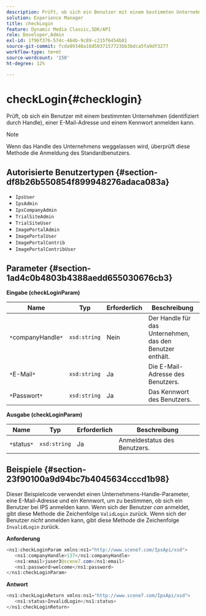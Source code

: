 ```yaml
---
description: Prüft, ob sich ein Benutzer mit einem bestimmten Unternehmen (identifiziert durch Handle), einer E-Mail-Adresse und einem Kennwort anmelden kann.
solution: Experience Manager
title: checkLogin
feature: Dynamic Media Classic,SDK/API
role: Developer,Admin
exl-id: 1f96f376-574c-464b-9c89-c215f6454b81
source-git-commit: fcda99340a18d5037157723bb3bdca5fa9df3277
workflow-type: tm+mt
source-wordcount: '150'
ht-degree: 12%

---
```


# checkLogin{#checklogin}

Prüft, ob sich ein Benutzer mit einem bestimmten Unternehmen (identifiziert durch Handle), einer E-Mail-Adresse und einem Kennwort anmelden kann.

>[!NOTE]
>
>Wenn das Handle des Unternehmens weggelassen wird, überprüft diese Methode die Anmeldung des Standardbenutzers.

## Autorisierte Benutzertypen {#section-df8b26b550854f899948276adaca083a}

* `IpsUser`
* `IpsAdmin`
* `IpsCompanyAdmin`
* `TrialSiteAdmin`
* `TrialSiteUser`
* `ImagePortalAdmin`
* `ImagePortalUser`
* `ImagePortalContrib`
* `ImagePortalContribUser`

## Parameter {#section-1ad4c0b4803b4388aedd655030676cb3}

**Eingabe (checkLoginParam)**

| Name | Typ | Erforderlich | Beschreibung |
|---|---|---|---|
| `*`companyHandle`*` | `xsd:string` | Nein | Der Handle für das Unternehmen, das den Benutzer enthält. |
| `*`E-Mail`*` | `xsd:string` | Ja | Die E-Mail-Adresse des Benutzers. |
| `*`Passwort`*` | `xsd:string` | Ja | Das Kennwort des Benutzers. |

**Ausgabe (checkLoginParam)**

| Name | Typ | Erforderlich | Beschreibung |
|---|---|---|---|
| `*`status`*` | `xsd:string` | Ja | Anmeldestatus des Benutzers. |

## Beispiele {#section-23f90100a9d94bc7b4045634cccd1b98}

Dieser Beispielcode verwendet einen Unternehmens-Handle-Parameter, eine E-Mail-Adresse und ein Kennwort, um zu bestimmen, ob sich ein Benutzer bei IPS anmelden kann. Wenn sich der Benutzer *can* anmeldet, gibt diese Methode die Zeichenfolge `ValidLogin` zurück. Wenn sich der Benutzer *nicht* anmelden kann, gibt diese Methode die Zeichenfolge `InvalidLogin` zurück.

**Anforderung**

```java
<ns1:checkLoginParam xmlns:ns1="http://www.scene7.com/IpsApi/xsd">
   <ns1:companyHandle>137</ns1:companyHandle>
   <ns1:email>juser3@scene7.com</ns1:email>
   <ns1:password>welcome</ns1:password>
</ns1:checkLoginParam>
```

**Antwort**

```java
<ns1:checkLoginReturn xmlns:ns1="http://www.scene7.com/IpsApi/xsd">
   <ns1:status>InvalidLogin</ns1:status>
</ns1:checkLoginReturn>
```
